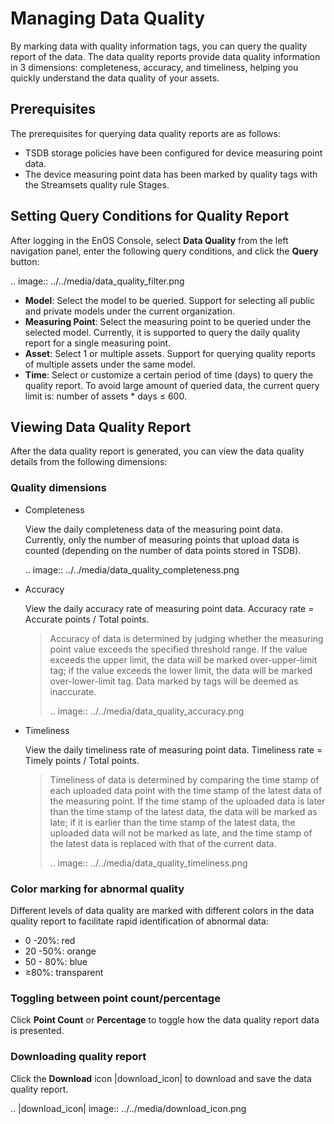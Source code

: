 # Managing Data Quality
By marking data with quality information tags, you can query the quality report of the data. The data quality reports provide data quality information in 3 dimensions: completeness, accuracy, and timeliness, helping you quickly understand the data quality of your assets.

## Prerequisites
The prerequisites for querying data quality reports are as follows:
- TSDB storage policies have been configured for device measuring point data.
- The device measuring point data has been marked by quality tags with the Streamsets quality rule Stages.

## Setting Query Conditions for Quality Report 
After logging in the EnOS Console, select **Data Quality** from the left navigation panel, enter the following query conditions, and click the **Query** button:

.. image:: ../../media/data_quality_filter.png

- **Model**: Select the model to be queried. Support for selecting all public and private models under the current organization.
- **Measuring Point**: Select the measuring point to be queried under the selected model. Currently, it is supported to query the daily quality report for a single measuring point.
- **Asset**: Select 1 or multiple assets. Support for querying quality reports of multiple assets under the same model.
- **Time**: Select or customize a certain period of time (days) to query the quality report. To avoid large amount of queried data, the current query limit is: number of assets * days ≤ 600.

## Viewing Data Quality Report

After the data quality report is generated, you can view the data quality details from the following dimensions:

### Quality dimensions

- Completeness 

  View the daily completeness data of the measuring point data. Currently, only the number of measuring points that upload data is counted (depending on the number of data points stored in TSDB).

  .. image:: ../../media/data_quality_completeness.png

- Accuracy 

  View the daily accuracy rate of measuring point data. Accuracy rate = Accurate points / Total points.

  > Accuracy of data is determined by judging whether the measuring point value exceeds the specified threshold range. If the value exceeds the upper limit, the data will be marked over-upper-limit tag; if the value exceeds the lower limit, the data will be marked over-lower-limit tag. Data marked by tags will be deemed as inaccurate.
  >
  > .. image:: ../../media/data_quality_accuracy.png

- Timeliness 

  View the daily timeliness rate of measuring point data. Timeliness rate = Timely points / Total points.

  > Timeliness of data is determined by comparing the time stamp of each uploaded data point with the time stamp of the latest data of the measuring point. If the time stamp of the uploaded data is later than the time stamp of the latest data, the data will be marked as late; if it is earlier than the time stamp of the latest data, the uploaded data will not be marked as late, and the time stamp of the latest data is replaced with that of the current data.
  >
  > .. image:: ../../media/data_quality_timeliness.png

### Color marking for abnormal quality

Different levels of data quality are marked with different colors in the data quality report to facilitate rapid identification of abnormal data:

- 0 -20%: red
- 20 -50%: orange
- 50 - 80%: blue
- ≥80%: transparent

### Toggling between point count/percentage

Click **Point Count** or **Percentage** to toggle how the data quality report data is presented.

### Downloading quality report

Click the **Download** icon |download_icon| to download and save the data quality report.



.. |download_icon| image:: ../../media/download_icon.png

<!--end-->

